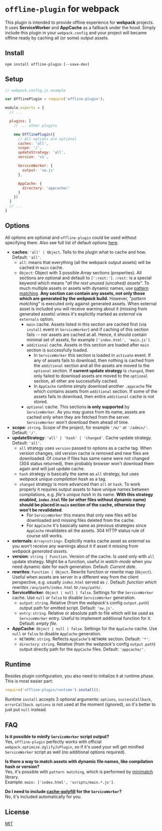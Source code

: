 # `offline-plugin` for webpack

This plugin is intended to provide offline experience for **webpack** projects. It uses **ServiceWorker** and **AppCache** as a fallback under the hood. Simply include this plugin in your ``webpack.config`` and your project will became offline ready by caching all (or some) output assets.

## Install

`npm install offline-plugin [--save-dev]`

## Setup

```js
// webpack.config.js example

var OfflinePlugin = require('offline-plugin');

module.exports = {
  // ...

  plugins: [
    // ... other plugins

    new OfflinePlugin({
      // All options are optional
      caches: 'all',
      scope: '/',
      updateStrategy: 'all',
      version: 'v1',

      ServiceWorker: {
        output: 'sw.js'
      },

      AppCache: {
        directory: 'appcache/'
      }
    })
  ]
  // ...
}

```

## Options

All options are optional and `offline-plugin` could be used without specifying them. Also see full list of default options [here](https://github.com/NekR/offline-plugin/blob/master/src/index.js#L9).

* **caches**: `'all' | Object`. Tells to the plugin what to cache and how. Default: `'all'`.
  * `all`: means that everything (all the webpack output assets) will be cached in `main` cache.
  * `Object`: Object with 3 possible _Array<string>_ sections (properties). All sections are optional and default to `[':rest:']`. `:rest:` is a special keyword which means "_all the rest unused (uncahed) assets_". To much multiple assets or assets with dynamic names, use [pattern matching](https://www.npmjs.com/package/minimatch). **Any section can contain any assets, not only those which are generated by the _webpack_ build.** However, "_pattern matching_" is executed only against generated assets. When external asset is included you will receive warning about it (missing from generated assets) unless it's explicitly marked as _external_ via `externals` option.
    * `main` cache. Assets listed in this section are cached first (via `install` event in `ServiceWorker`) and if caching of this section fails -- nor assets are cached at all. Hence, it should contain minimal set of assets, for example `['index.html', 'main.js']`.
    * `additional` cache. Assets in this section are loaded after `main` section is successfully loaded.
      * In `ServiceWorker` this section is loaded in `activate` event. If any of assets fails to download, then nothing is cached from the `additional` section and all the assets are moved to the `optional` section. If **current update strategy** is `changed`, then only failed to download assets are moved to the `optional` section, all other are successfully cached.
      * In `AppCache` runtime simply download another `.appcache` file which contains assets from `additional` section. If some of the assets fails to download, then entire `additional` cache is not stored.
    * `optional` cache. This sections **is only supported** by `ServiceWorker`. As you may guess from its name, assets are cached only when they are fetched from the server. `ServiceWorker` won't download them ahead of time.
* **scope**: `string`. Scope of the project, for example `'/m/'` or `'/admin/'`. Default: `'/'`.
* **updateStrategy**: `'all' | 'hash' | 'changed'`. Cache update strategy. Default: `'all'`.
  * `all` strategy uses `version` passed to options as a cache tag. When version changes, old version cache is removed and new files are downloaded. Of course if files has same name were not changed (304 status returned), then probably browser won't download them again and will just update cache.
  * `hash` strategy is basically the same as `all` strategy, but uses _webpack unique compilation hash_ as a tag.
  * `changed` strategy is more advanced than `all` or `hash`. To work properly it requires output assets to have unique names between compilations, e.g. _file's unique hash_ in its name. **With this strategy enabled, `index.html` file (or other files without dynamic name) should be placed in `main` section of the cache, otherwise they won't be revalidated**.
    * For `ServiceWorker` this means that only new files will be downloaded and missing files deleted from the cache.
    * For `AppCache` it's basically same as previous strategies since `AppCache` revalidates all the assets. 304 HTTP status rule of course still works.
* **externals**: `Array<string>`. Explicitly marks cache asset as _external_ so you won't receive any warnings about it if asset it missing from _webpack generated assets_.
* **version**: `string | Function`. Version of the cache. Is used only with `all` update strategy. Might be a function, useful in _watch-mode_ when you need dynamic date for each generation. Default: _Current date_.
* **rewrites**: `Function | Object`. Rewrite function or rewrite map (`Object`). Useful when assets are server in a different way from the client perspective, e.g. usually `index.html` served as `/`. Default: _function which rewrites_ `/any/path/index.html` _to_ `/any/path/`.
* **ServiceWorker**: `Object | null | false`. Settings for the `ServiceWorker` cache. Use `null` or `false` to disable `ServiceWorker` generation.
  * `output`: `string`. Relative (from the _webpack_'s config `output.path`) output path for emitted script. Default: `'sw.js'`.
  * `entry`: `string`. Relative or absolute path to file which will be used as `ServiceWorker` entry. Useful to implement additional function for it. Default: _empty file_.
* **AppCache**: `Object | null | false`. Settings for the `AppCache` cache. Use `null` or `false` to disable `AppCache` generation.
  * `NETWORK`: `string`. Reflects `AppCache`'s `NETWORK` section. Default: `'*'`.
  * `directory`: `string`. Relative (from the _webpack_'s config `output.path`) output directly path for the `AppCache` files. Default: `'appcache/'`.

## Runtime

Besides plugin configuration, you also need to initialize it at runtime phase. This is most easier part:

```js
require('offline-plugin/runtime').install();
```

Runtime `install` accepts 3 optional arguments: `options`, `successCallback`, `errorCallback`. `options` is not used at the moment (ignored), so it's better to just put `null` instead.

## FAQ

**Is it possible to minify `ServiceWorker` script output?**  
Yes, `offline-plugin` perfectly works with official `webpack.optimize.UglifyJsPlugin`, so if it's used your will get minified `ServiceWorker` script as well (no additional options required).

**Is there a way to match assets with dynamic file names, like compilation hash or version?**  
Yes, it's possible with `pattern matching`, which is performed by [minimatch](https://www.npmjs.com/package/minimatch) library.  
Example: ``main: ['index.html', 'scripts/main.*.js']``.

**Do I need to include [cache-polyfill](https://github.com/coonsta/cache-polyfill) for the `ServiceWorker`?**  
No, it's included automatically for you.


## License

[MIT](LICENSE.md)